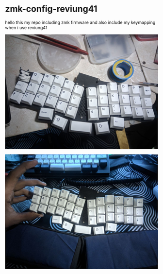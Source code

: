 # zmk-config-reviung41

hello this my repo including zmk firmware
and also include my keymapping when i use reviung41


![reviung41](photo/reviung41(1).jpg)

![reviung41](photo/reviung41.jpg)



